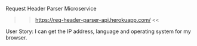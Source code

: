 Request Header Parser Microservice


>> https://req-header-parser-api.herokuapp.com/  <<


User Story:  I can get the IP address, language and operating system for my browser.
